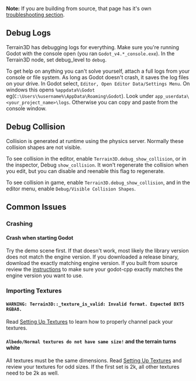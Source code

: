 **Note:** If you are building from source, that page has it's own [troubleshooting section](Building-From-Source#troubleshooting).

## Debug Logs

Terrain3D has debugging logs for everything. Make sure you're running Godot with the console open (you ran `Godot_v4.*_console.exe`). In the Terrain3D node, set debug_level to `debug`. 

To get help on anything you can't solve yourself, attach a full logs from your console or file system. As long as Godot doesn't crash, it saves the log files on your drive. In Godot select, `Editor, Open Editor Data/Settings Menu`. On windows this opens `%appdata%\Godot` eg(`C:\Users\%username%\AppData\Roaming\Godot`). Look under `app_userdata\<your_project_name>\logs`. Otherwise you can copy and paste from the console window.

## Debug Collision

Collision is generated at runtime using the physics server. Normally these collision shapes are not visible. 

To see collision in the editor, enable `Terrain3D.debug_show_collision`, or in the inspector, Debug `show_collision`. It won't regenerate the collision when you edit, but you can disable and reenable this flag to regenerate.

To see collision in game, enable `Terrain3D.debug_show_collision`, and in the editor menu, enable `Debug/Visible Collision Shapes`.

## Common Issues

### Crashing

#### Crash when starting Godot

Try the demo scene first. If that doesn't work, most likely the library version does not match the engine version. If you downloaded a release binary, download the exactly matching engine version. If you built from source review the [instructions](Building-From-Source) to make sure your godot-cpp exactly matches the engine version you want to use. 


### Importing Textures

#### `WARNING: Terrain3D::_texture_is_valid: Invalid format. Expected DXT5 RGBA8.`

Read [Setting Up Textures](Setting-Up-Textures) to learn how to properly channel pack your textures.

#### `Albedo/Normal textures do not have same size!` and the terrain turns white

All textures must be the same dimensions. Read [Setting Up Textures](Setting-Up-Textures) and review your textures for odd sizes. If the first set is 2k, all other textures need to be 2k as well.
